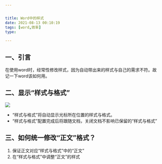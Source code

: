 ```yaml
---


title: Word中的样式
date: 2021-08-13 00:10:19
tags: [word,效率]
type:

---
```



## 一、引言

在使用word时，经常性修改样式，因为自动带出来的样式与自己的需求不符。故记一下word该如何用。

## 二、显示“样式与格式”

![](https://gitee.com/qiebzps/pic/raw/master/img/20210813001003.png#alt=)

- “样式与格式”将自动显示光标所在位置的样式与格式。
- “样式与格式”配置完成后将跟随文档，关闭文档不影响已保留的“样式与格式”


## 三、如何统一修改“正文”格式？

1. 保证正文对应“样式与格式”中的“正文”
2. 在“样式与格式”中调整“正文”的样式
